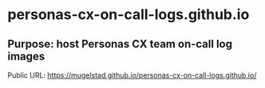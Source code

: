 # personas-cx-on-call-logs.github.io

## Purpose: host Personas CX team on-call log images

Public URL: https://mugelstad.github.io/personas-cx-on-call-logs.github.io/
